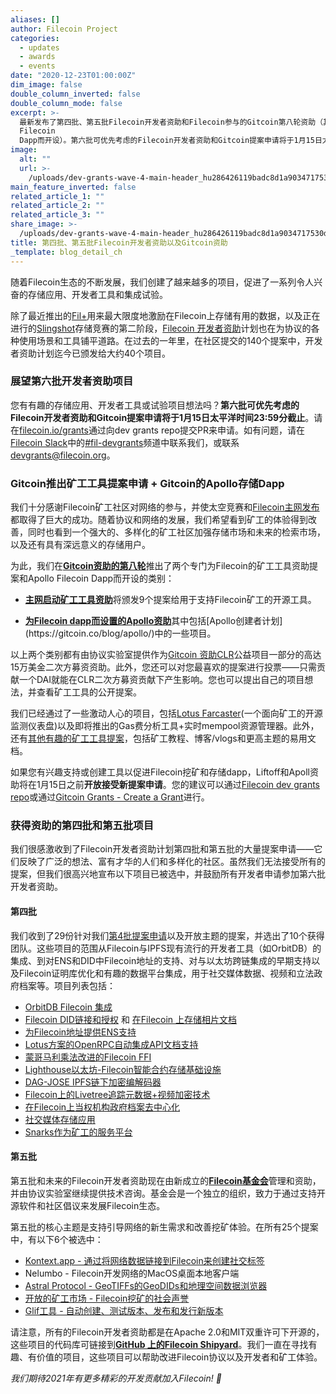 ```yaml
---
aliases: []
author: Filecoin Project
categories:
  - updates
  - awards
  - events
date: "2020-12-23T01:00:00Z"
dim_image: false
double_column_inverted: false
double_column_mode: false
excerpt: >-
  最新发布了第四批、第五批Filecoin开发者资助和Filecoin参与的Gitcoin第八轮资助（其中有两个类别专门为Filecoin的矿工工具资助提案和Apollo
  Filecoin
  Dapp而开设）。第六批可优先考虑的Filecoin开发者资助和Gitcoin提案申请将于1月15日太平洋时间23:59分截止。赶快申请Filecoin开发者资助吧！
image:
  alt: ""
  url: >-
    /uploads/dev-grants-wave-4-main-header_hu286426119badc8d1a9034717530d6907_276921_1500x0_resize_q90_linear_2.webp
main_feature_inverted: false
related_article_1: ""
related_article_2: ""
related_article_3: ""
share_image: >-
  /uploads/dev-grants-wave-4-main-header_hu286426119badc8d1a9034717530d6907_276921_1500x0_resize_q90_linear_2.webp
title: 第四批、第五批Filecoin开发者资助以及Gitcoin资助
_template: blog_detail_ch
---
```


随着Filecoin生态的不断发展，我们创建了越来越多的项目，促进了一系列令人兴奋的存储应用、开发者工具和集成试验。

除了最近推出的[Fil+](https://github.com/filecoin-project/filecoin-plus-client-onboarding)用来最大限度地激励在Filecoin上存储有用的数据，以及正在进行的[Slingshot](https://slingshot.filecoin.io/)存储竞赛的第二阶段，[Filecoin 开发者资助](https://filecoin.io/grants)计划也在为协议的各种使用场景和工具铺平道路。在过去的一年里，在社区提交的140个提案中，开发者资助计划迄今已颁发给大约40个项目。

### 展望第六批开发者资助项目

您有有趣的存储应用、开发者工具或试验项目想法吗？**第六批可优先考虑的Filecoin开发者资助和Gitcoin提案申请将于1月15日太平洋时间23:59分截止**。请在[filecoin.io/grants](https://filecoin.io/grants)通过向dev grants repo提交PR来申请。如有问题，请在[Filecoin Slack](https://filecoin.io/slack)中的[#fil-devgrants](https://filecoinproject.slack.com/archives/C01G57K6FUY)频道中联系我们，或联系[devgrants@filecoin.org](mailto:devgrants@filecoin.org)。

### Gitcoin推出矿工工具提案申请 &plus; Gitcoin的Apollo存储Dapp

我们十分感谢Filecoin矿工社区对网络的参与，并使太空竞赛和[Filecoin主网发布](https://liftoff.filecoin.io/)都取得了巨大的成功。随着协议和网络的发展，我们希望看到矿工的体验得到改善，同时也看到一个强大的、多样化的矿工社区加强存储市场和未来的检索市场，以及还有具有深远意义的存储用户。

为此，我们在[**Gitcoin资助的第八轮**](https://gitcoin.co/blog/gitcoin-grants-round-8/)推出了两个专门为Filecoin的矿工工具资助提案和Apollo Filecoin Dapp而开设的类别：

- [**主网启动矿工工具资助**](https://gitcoin.co/grants/liftoff?)将颁发9个提案给用于支持Filecoin矿工的开源工具。

- [**为Filecoin dapp而设置的Apollo资助**](https://gitcoin.co/grants/apollo?)其中包括[Apollo创建者计划](https://gitcoin.co/blog/apollo/)中的一些项目。

以上两个类别都有由协议实验室提供作为[Gitcoin 资助CLR](https://medium.com/gitcoin/experiments-with-liberal-radicalism-ad68e02efd4)公益项目一部分的高达15万美金二次方募资资助。此外，您还可以对您最喜欢的提案进行投票——只需贡献一个DAI就能在CLR二次方募资贡献下产生影响。您也可以提出自己的项目想法，并查看矿工工具的公开提案。

我们已经通过了一些激动人心的项目，包括[Lotus Farcaster](https://github.com/s0nik42/lotus-farcaster)(一个面向矿工的开源监测仪表盘)以及即将推出的Gas费分析工具&plus;实时mempool资源管理器。此外，还有[其他有趣的矿工工具提案](https://github.com/filecoin-project/devgrants/tree/master?tab=readme-ov-file#requests-for-proposals-rfps#miner-tooling-ideas)，包括矿工教程、博客/vlogs和更高主题的易用文档。

如果您有兴趣支持或创建工具以促进Filecoin挖矿和存储dapp，Liftoff和Apoll资助将在1月15日之前**开放接受新提案申请**。您的建议可以通过[Filecoin dev grants repo](https://github.com/filecoin-project/devgrants)或通过[Gitcoin Grants - Create a Grant](https://gitcoin.co/grants/new)进行。

### 获得资助的第四批和第五批项目

我们很感激收到了Filecoin开发者资助计划第四批和第五批的大量提案申请——它们反映了广泛的想法、富有才华的人们和多样化的社区。虽然我们无法接受所有的提案，但我们很高兴地宣布以下项目已被选中，并鼓励所有开发者申请参加第六批开发者资助。

#### 第四批

我们收到了29份针对我们[第4批提案申请](https://github.com/filecoin-project/devgrants/tree/master?tab=readme-ov-file#requests-for-proposals-rfps)以及开放主题的提案，并选出了10个获得团队。这些项目的范围从Filecoin与IPFS现有流行的开发者工具（如OrbitDB）的集成、到对ENS和DID中Filecoin地址的支持、对与以太坊跨链集成的早期支持以及Filecoin证明库优化和有趣的数据平台集成，用于社交媒体数据、视频和立法政府档案等。项目列表包括：

- [OrbitDB Filecoin 集成](https://github.com/orbitdb/orbit-db-powergate-io)
- [Filecoin DID链接和授权](https://github.com/filecoin-project/devgrants/blob/1de5e80413de7c9efc1660fc28787dc079cc58fd/open-grant-proposals/open-proposal-ceramic-filecoin-did.md) 和 [在Filecoin 上存储相片文档](https://github.com/filecoin-project/devgrants/blob/584e5db795205bb7773f4ebcc2627c5e2e427947/open-grant-proposals/open-proposal-ceramic-filecoin-pinning.md)
- [为Filecoin地址提供ENS支持](https://github.com/filecoin-project/devgrants/blob/39d1b4054fb7e715af2b5b01c5d83d68551f7a3f/open-grant-proposals/open-proposal-ethereumnameservice.md)
- [Lotus方案的OpenRPC自动集成API文档支持](https://github.com/filecoin-project/lotus/pull/4711)
- [蒙哥马利乘法改进的Filecoin FFI](https://github.com/filecoin-project/ff/pull/8)
- [Lighthouse以太坊-Filecoin智能合约存储基础设施](https://github.com/filecoin-project/devgrants/blob/60d1894400972d1acfe0293264adbfe60a479f17/rfp-proposals/rfp-filecoin-remix-plugin.md)
- [DAG-JOSE IPFS链下加密编解码器](https://blog.ceramic.network/how-to-store-signed-and-encrypted-data-on-ipfs/)
- [Filecoin上的Livetree追踪元数据+视频加密技术](https://github.com/filecoin-project/devgrants/blob/74bed5fc32c5c8bfe090ede9e1e973c1ded75488/open-grant-proposals/Fair-web-a-video-meta-data-standard-for-open-marketplaces.md)
- [在Filecoin上当权机构政府档案去中心化](https://github.com/filecoin-project/devgrants/blob/26e0054718f7c44d9ef89b4e0eff15165913e3e4/open-grant-proposals/open-proposal-Decentralizing-the-Peoples-Branch-with-Filecoin.md)
- [社交媒体存储应用](https://github.com/filecoin-project/devgrants/blob/244f74704a87908e833da14ff5baa8f6c28df4d7/open-grant-proposals/open-proposal-social-media-archiving-web-app.md)
- [Snarks作为矿工的服务平台](https://github.com/filecoin-project/devgrants/blob/9d3fe63c360ff3dfb628de72ee8a4373ce3aca6e/rfp-proposals/SNARKs-as-a-Service.md)

#### 第五批

第五批和未来的Filecoin开发者资助现在由新成立的[**Filecoin基金会**](http://fil.org)管理和资助，并由协议实验室继续提供技术咨询。基金会是一个独立的组织，致力于通过支持开源软件和社区倡议来发展Filecoin生态。

第五批的核心主题是支持引导网络的新生需求和改善挖矿体验。在所有25个提案中，有以下6个被选中：

- [Kontext.app - 通过将网络数据链接到Filecoin来创建社交标签](https://github.com/filecoin-project/devgrants/blob/d132f28f111f18bd21bf65c1eb66047c79dad89e/open-grant-proposals/open-proposal-social-bookmarking.md)
- Nelumbo - Filecoin开发网络的MacOS桌面本地客户端
- [Astral Protocol - GeoTIFFs的GeoDIDs和地理空间数据浏览器](https://github.com/filecoin-project/devgrants/blob/efaac115b71df7b373354c72600aa9818fc6710a/open-grant-proposals/open-proposal-astral-protocol.md)
- [开放的矿工市场 - Filecoin挖矿的社会声誉](https://github.com/filecoin-project/devgrants/blob/8d801d378e4dc7231792f958e7b077a8519452ad/open-grant-proposals/open-miner-marketplace.md)
- [Glif工具 - 自动创建、测试版本、发布和发行新版本](https://github.com/filecoin-project/devgrants/blob/6c2edd7f841c9360e9f3c8abcd782f5a05bb72eb/open-grant-proposals/open-proposal-glif-module-automation.md)

请注意，所有的Filecoin开发者资助都是在Apache 2.0和MIT双重许可下开源的，这些项目的代码库可链接到[**GitHub 上的Filecoin Shipyard**](https://github.com/filecoin-shipyard)。我们一直在寻找有趣、有价值的项目，这些项目可以帮助改进Filecoin协议以及开发者和矿工体验。

_我们期待2021年有更多精彩的开发贡献加入Filecoin! 🎉_

